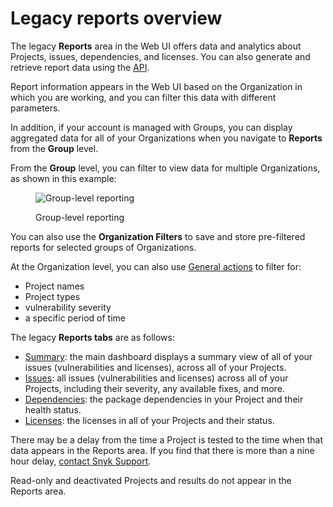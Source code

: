 # Legacy reports overview

The legacy **Reports** area in the Web UI offers data and analytics about Projects, issues, dependencies, and licenses. You can also generate and retrieve report data using the [API](../../../snyk-api/reference/reporting-api-v1.md).

Report information appears in the Web UI based on the Organization in which you are working, and you can filter this data with different parameters.

In addition, if your account is managed with Groups, you can display aggregated data for all of your Organizations when you navigate to **Reports** from the **Group** level.

From the **Group** level, you can filter to view data for multiple Organizations, as shown in this example:

<figure><img src="../../../.gitbook/assets/mceclip0-28-.png" alt="Group-level reporting"><figcaption><p>Group-level reporting</p></figcaption></figure>

You can also use the **Organization Filters** to save and store pre-filtered reports for selected groups of Organizations.

At the Organization level, you can also use [General actions](legacy-reports-general-actions.md) to filter for:

* Project names
* Project types
* vulnerability severity
* a specific period of time

The legacy **Reports tabs** are as follows:

* [Summary](legacy-reports-summary-tab.md): the main dashboard displays a summary view of all of your issues (vulnerabilities and licenses), across all of your Projects.
* [Issues](legacy-reports-issues-tab.md): all issues (vulnerabilities and licenses) across all of your Projects, including their severity, any available fixes, and more.
* [Dependencies](dependencies-tab.md): the package dependencies in your Project and their health status.
* [Licenses](legacy-reports-licenses-tab.md): the licenses in all of your Projects and their status.

There may be a delay from the time a Project is tested  to the time when that data appears in the Reports area. If you find that there is more than a nine hour delay, [contact Snyk Support](https://support.snyk.io).

Read-only and deactivated Projects and results do not appear in the Reports area.
